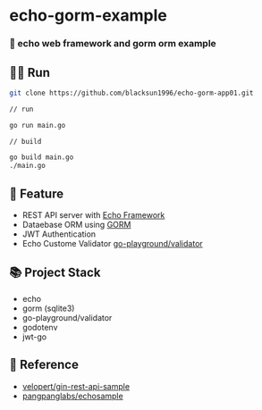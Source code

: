 # echo-gorm-example
### 📖 echo web framework and gorm orm example

## 🏃‍♀️ Run
```sh
git clone https://github.com/blacksun1996/echo-gorm-app01.git

// run

go run main.go

// build

go build main.go
./main.go
```

## 📌 Feature
- REST API server with [Echo Framework](https://github.com/labstack/echo)
- Dataebase ORM using [GORM](https://github.com/jinzhu/gorm)
- JWT Authentication 
- Echo Custome Validator [go-playground/validator](https://github.com/go-playground/validator)

## 📚 Project Stack
- echo
- gorm (sqlite3)
- go-playground/validator
- godotenv
- jwt-go

## 🔗 Reference
- [velopert/gin-rest-api-sample](https://github.com/velopert/gin-rest-api-sample)
- [pangpanglabs/echosample](https://github.com/pangpanglabs/echosample)
